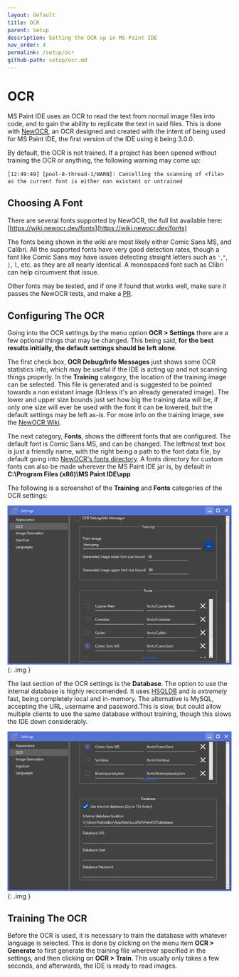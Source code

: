 ```yaml
---
layout: default
title: OCR
parent: Setup
description: Setting the OCR up in MS Paint IDE
nav_order: 4
permalink: /setup/ocr
github-path: setup/ocr.md
---
```


# OCR

MS Paint IDE uses an OCR to read the text from normal image files into code, and to gain the ability to replicate the text in said files. This is done with [NewOCR](https://github.com/MSPaintIDE/NewOCR), an OCR designed and created with the intent of being used for MS Paint IDE, the first version of the IDE using it being 3.0.0.

By default, the OCR is not trained. If a project has been opened without training the OCR or anything, the following warning may come up:

```
[12:49:49] [pool-8-thread-1/WARN]: Cancelling the scanning of <file> as the current font is either non existent or untrained
```

## Choosing A Font

There are several fonts supported by NewOCR, the full list available here: [https://wiki.newocr.dev/fonts](https://wiki.newocr.dev/fonts)

The fonts being shown in the wiki are most likely either Comic Sans MS, and Calibri. All the supported fonts have very good detection rates, though a font like Comic Sans may have issues detecting straight letters such as `'`,`"`, `|`, `l`, etc. as they are all nearly identical. A monospaced font such as Clibri can help circumvent that issue.

Other fonts may be tested, and if one if found that works well, make sure it passes the NewOCR tests, and make a [PR](https://github.com/MSPaintIDE/NewOCR/pulls).

## Configuring The OCR

Going into the OCR settings by the menu option **OCR > Settings** there are a few optional things that may be changed. This being said, **for the best results initially, the default settings should be left alone**.

The first check box, **OCR Debug/Info Messages** just shows some OCR statistics info, which may be useful if the IDE is acting up and not scanning things properly. In the **Training** category, the location of the training image can be selected. This file is generated and is suggested to be pointed towards a non existant image (Unless it's an already generated image). The lower and upper size bounds just set how big the training data will be, if only one size will ever be used with the font it can be lowered, but the default settings may be left as-is. For more info on the training image, see the [NewOCR Wiki](https://wiki.newocr.dev/explanation/training/image).

The next category, **Fonts**, shows the different fonts that are configured. The default font is Comic Sans MS, and can be changed. The leftmost text box is just a friendly name, with the right being a path to the font data file, by default going into [NewOCR's fonts directory](https://github.com/MSPaintIDE/NewOCR/tree/master/src/main/resources/fonts). A fonts directory for custom fonts can also be made wherever the MS Paint IDE jar is, by default in **C:\Program Files (x86)\MS Paint IDE\app**

The following is a screenshot of the **Training** and **Fonts** categories of the OCR settings:

![](/assets/images/setup/ocr-settings-first.png)
{: .img }

The last section of the OCR settings is the **Database**. The option to use the internal database is highly reccomended. It uses [HSQLDB](http://hsqldb.org/) and is *extremely* fast, being completely local and in-memory. The alternative is MySQL, accepting the URL, username and password.This is slow, but could allow multiple clients to use the same database without training, though this slows the IDE down considerably.

![](/assets/images/setup/ocr-settings-second.png)
{: .img }

## Training The OCR

Before the OCR is used, it is necessary to train the database with whatever language is selected. This is done by clicking on the menu item **OCR > Generate** to first generate the training file wherever specified in the settings, and then clicking on **OCR > Train**. This usually only takes a few seconds, and afterwards, the IDE is ready to read images.